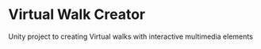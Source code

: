 # Virtual Walk Creator
Unity project to creating Virtual walks with interactive multimedia elements
